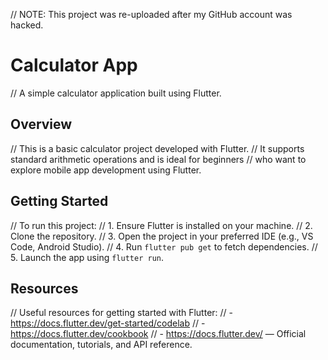 // NOTE: This project was re-uploaded after my GitHub account was hacked.

# Calculator App

// A simple calculator application built using Flutter.

## Overview

// This is a basic calculator project developed with Flutter.
// It supports standard arithmetic operations and is ideal for beginners
// who want to explore mobile app development using Flutter.

## Getting Started

// To run this project:
// 1. Ensure Flutter is installed on your machine.
// 2. Clone the repository.
// 3. Open the project in your preferred IDE (e.g., VS Code, Android Studio).
// 4. Run `flutter pub get` to fetch dependencies.
// 5. Launch the app using `flutter run`.

## Resources

// Useful resources for getting started with Flutter:
// - https://docs.flutter.dev/get-started/codelab
// - https://docs.flutter.dev/cookbook
// - https://docs.flutter.dev/ — Official documentation, tutorials, and API reference.
